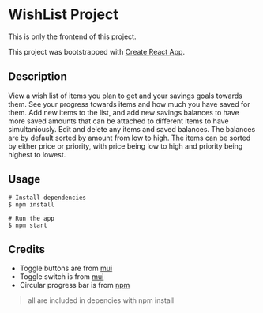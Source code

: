 # WishList Project

This is only the frontend of this project.

This project was bootstrapped with [Create React App](https://github.com/facebook/create-react-app).

## Description

View a wish list of items you plan to get and your savings goals towards them. See your progress towards items and how much you have saved for them. Add new items to the list, and add new savings balances to have more saved amounts that can be attached to different items to have simultaniously. Edit and delete any items and saved balances. The balances are by default sorted by amount from low to high. The items can be sorted by either price or priority, with price being low to high and priority being highest to lowest. 

## Usage

```
# Install dependencies
$ npm install

# Run the app
$ npm start
```

## Credits

- Toggle buttons are from [mui](https://mui.com/components/toggle-button/)
- Toggle switch is from [mui](https://mui.com/components/switches/)
- Circular progress bar is from [npm](https://www.npmjs.com/package/react-circular-progressbar)

> all are included in depencies with npm install
